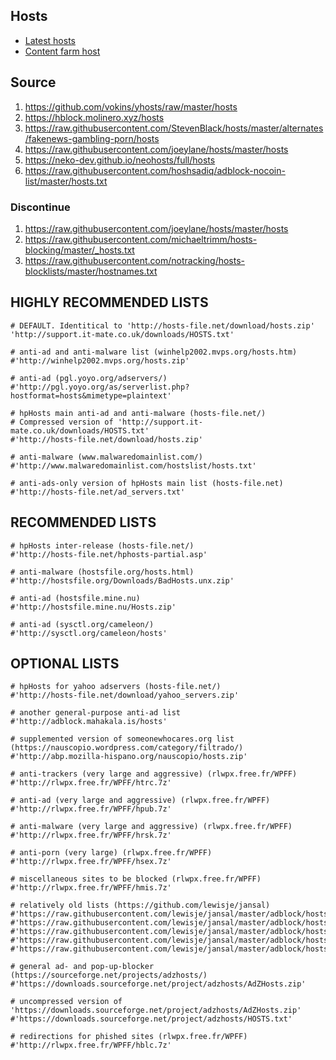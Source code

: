 ## Hosts
* [Latest hosts](https://github.com/ookangzheng/blahdns/blob/master/hosts/gravity.list)
* [Content farm host](https://github.com/ookangzheng/blahdns/blob/master/hosts/contentfarms.host)


## Source
1. https://github.com/vokins/yhosts/raw/master/hosts
2. https://hblock.molinero.xyz/hosts
3. https://raw.githubusercontent.com/StevenBlack/hosts/master/alternates/fakenews-gambling-porn/hosts
6. https://raw.githubusercontent.com/joeylane/hosts/master/hosts
8. https://neko-dev.github.io/neohosts/full/hosts
9. https://raw.githubusercontent.com/hoshsadiq/adblock-nocoin-list/master/hosts.txt


### Discontinue
1. https://raw.githubusercontent.com/joeylane/hosts/master/hosts
2. https://raw.githubusercontent.com/michaeltrimm/hosts-blocking/master/_hosts.txt
3. https://raw.githubusercontent.com/notracking/hosts-blocklists/master/hostnames.txt

## HIGHLY RECOMMENDED LISTS

    # DEFAULT. Identitical to 'http://hosts-file.net/download/hosts.zip'
    'http://support.it-mate.co.uk/downloads/HOSTS.txt'

    # anti-ad and anti-malware list (winhelp2002.mvps.org/hosts.htm)
    #'http://winhelp2002.mvps.org/hosts.zip'

    # anti-ad (pgl.yoyo.org/adservers/)
    #'http://pgl.yoyo.org/as/serverlist.php?hostformat=hosts&mimetype=plaintext'

    # hpHosts main anti-ad and anti-malware (hosts-file.net/)
    # Compressed version of 'http://support.it-mate.co.uk/downloads/HOSTS.txt'
    #'http://hosts-file.net/download/hosts.zip'

    # anti-malware (www.malwaredomainlist.com/)
    #'http://www.malwaredomainlist.com/hostslist/hosts.txt'

    # anti-ads-only version of hpHosts main list (hosts-file.net)
    #'http://hosts-file.net/ad_servers.txt'

## RECOMMENDED LISTS
    # hpHosts inter-release (hosts-file.net/)
    #'http://hosts-file.net/hphosts-partial.asp'

    # anti-malware (hostsfile.org/hosts.html)
    #'http://hostsfile.org/Downloads/BadHosts.unx.zip'

    # anti-ad (hostsfile.mine.nu)
    #'http://hostsfile.mine.nu/Hosts.zip'

    # anti-ad (sysctl.org/cameleon/)
    #'http://sysctl.org/cameleon/hosts'

## OPTIONAL LISTS
    # hpHosts for yahoo adservers (hosts-file.net/)
    #'http://hosts-file.net/download/yahoo_servers.zip'

    # another general-purpose anti-ad list
    #'http://adblock.mahakala.is/hosts'

    # supplemented version of someonewhocares.org list (https://nauscopio.wordpress.com/category/filtrado/)
    #'http://abp.mozilla-hispano.org/nauscopio/hosts.zip'

    # anti-trackers (very large and aggressive) (rlwpx.free.fr/WPFF)
    #'http://rlwpx.free.fr/WPFF/htrc.7z'

    # anti-ad (very large and aggressive) (rlwpx.free.fr/WPFF)
    #'http://rlwpx.free.fr/WPFF/hpub.7z'

    # anti-malware (very large and aggressive) (rlwpx.free.fr/WPFF)
    #'http://rlwpx.free.fr/WPFF/hrsk.7z'

    # anti-porn (very large) (rlwpx.free.fr/WPFF)
    #'http://rlwpx.free.fr/WPFF/hsex.7z'

    # miscellaneous sites to be blocked (rlwpx.free.fr/WPFF)
    #'http://rlwpx.free.fr/WPFF/hmis.7z'

    # relatively old lists (https://github.com/lewisje/jansal)
    #'https://raw.githubusercontent.com/lewisje/jansal/master/adblock/hostsbig'
    #'https://raw.githubusercontent.com/lewisje/jansal/master/adblock/hostsbk'
    #'https://raw.githubusercontent.com/lewisje/jansal/master/adblock/hostsbkp'
    #'https://raw.githubusercontent.com/lewisje/jansal/master/adblock/hostsrt'
    #'https://raw.githubusercontent.com/lewisje/jansal/master/adblock/hostsu'

    # general ad- and pop-up-blocker (https://sourceforge.net/projects/adzhosts/)
    #'https://downloads.sourceforge.net/project/adzhosts/AdZHosts.zip'

    # uncompressed version of 'https://downloads.sourceforge.net/project/adzhosts/AdZHosts.zip'
    #'https://downloads.sourceforge.net/project/adzhosts/HOSTS.txt'

    # redirections for phished sites (rlwpx.free.fr/WPFF)
    #'http://rlwpx.free.fr/WPFF/hblc.7z'